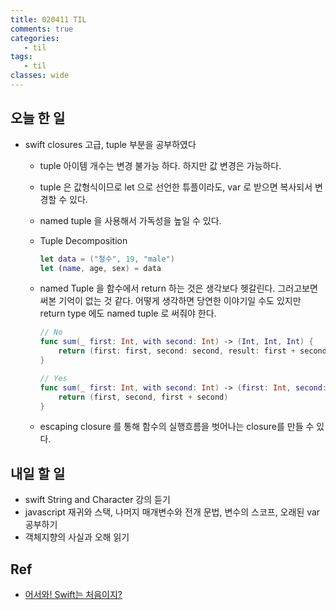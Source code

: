 ```yaml
---
title: 020411 TIL
comments: true
categories:
   - til
tags:
   - til
classes: wide
---
```

## 오늘 한 일

- swift closures 고급, tuple 부분을 공부하였다
  - tuple 아이템 개수는 변경 불가능 하다. 하지만 값 변경은 가능하다.
  - tuple 은 값형식이므로 let 으로 선언한 튜플이라도, var 로 받으면 복사되서 변경할 수 있다.
  - named tuple 을 사용해서 가독성을 높일 수 있다.
  - Tuple Decomposition

    ```swift
    let data = ("철수", 19, "male")
    let (name, age, sex) = data
    ```

  - named Tuple 을 함수에서 return 하는 것은 생각보다 헷갈린다. 그러고보면 써본 기억이 없는 것 같다. 어떻게 생각하면 당연한 이야기일 수도 있지만 return type 에도 named tuple 로 써줘야 한다.

    ```swift
    // No
    func sum(_ first: Int, with second: Int) -> (Int, Int, Int) {
        return (first: first, second: second, result: first + second)
    }
    
    // Yes
    func sum(_ first: Int, with second: Int) -> (first: Int, second: Int, result: Int) {
        return (first, second, first + second)
    }
    ```
    
  - escaping closure 를 통해 함수의 실행흐름을 벗어나는 closure를 만들 수 있다. 

## 내일 할 일

- swift  String and Character 강의 듣기
- javascript 재귀와 스택, 나머지 매개변수와 전개 문법, 변수의 스코프, 오래된 var 공부하기
- 객체지향의 사실과 오해 읽기

## Ref
- [어서와! Swift는 처음이지?](https://programmers.co.kr/learn/courses/9873)